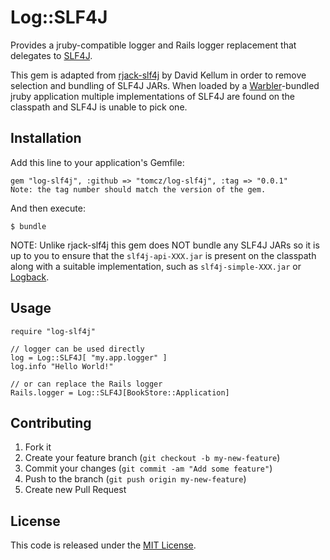 # Log::SLF4J

Provides a jruby-compatible logger and Rails logger replacement that delegates to [SLF4J](http://www.slf4j.org/).

This gem is adapted from [rjack-slf4j](https://github.com/dekellum/rjack) by David Kellum in order to remove selection and bundling of SLF4J JARs. When loaded by a [Warbler](https://github.com/jruby/warbler)-bundled jruby application multiple implementations of SLF4J are found on the classpath and SLF4J is unable to pick one.

## Installation

Add this line to your application's Gemfile:

    gem "log-slf4j", :github => "tomcz/log-slf4j", :tag => "0.0.1"
    Note: the tag number should match the version of the gem.

And then execute:

    $ bundle

NOTE: Unlike rjack-slf4j this gem does NOT bundle any SLF4J JARs so it is up to you to ensure that the `slf4j-api-XXX.jar` is present on the classpath along with a suitable implementation, such as `slf4j-simple-XXX.jar` or [Logback](http://logback.qos.ch/).

## Usage

    require "log-slf4j"

    // logger can be used directly
    log = Log::SLF4J[ "my.app.logger" ]
    log.info "Hello World!"

    // or can replace the Rails logger
    Rails.logger = Log::SLF4J[BookStore::Application]

## Contributing

1. Fork it
2. Create your feature branch (`git checkout -b my-new-feature`)
3. Commit your changes (`git commit -am "Add some feature"`)
4. Push to the branch (`git push origin my-new-feature`)
5. Create new Pull Request

## License

This code is released under the [MIT License](http://www.opensource.org/licenses/mit-license.php).
